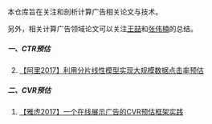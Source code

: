 本仓库旨在关注和剖析计算广告相关论文与技术。

另外，相关计算广告领域论文可以关注[王喆](https://github.com/wzhe06/Ad-papers.git)和[张伟楠](https://github.com/wnzhang/rtb-papers.git)的总结。

##### 一、CTR预估
2. [【阿里2017】利用分片线性模型实现大规模数据点击率预估](https://github.com/AlexanLee/ads-papers/blob/master/CTR/%E3%80%90%E9%98%BF%E9%87%8C2017%E3%80%91%E5%88%A9%E7%94%A8%E5%88%86%E7%89%87%E7%BA%BF%E6%80%A7%E6%A8%A1%E5%9E%8B%E5%AE%9E%E7%8E%B0%E5%A4%A7%E8%A7%84%E6%A8%A1%E6%95%B0%E6%8D%AE%E7%82%B9%E5%87%BB%E7%8E%87%E9%A2%84%E4%BC%B0.md)
##### 二、CVR预估
1. [【雅虎2017】一个在线展示广告的CVR预估框架实践](https://github.com/AlexanLee/ads-papers/blob/master/CVR/%E3%80%90%E9%9B%85%E8%99%8E2017%E3%80%91%E4%B8%80%E4%B8%AA%E5%9C%A8%E7%BA%BF%E5%B1%95%E7%A4%BA%E5%B9%BF%E5%91%8A%E7%9A%84CVR%E9%A2%84%E4%BC%B0%E6%A1%86%E6%9E%B6%E5%AE%9E%E8%B7%B5.md)
